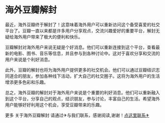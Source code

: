 # 海外豆瓣解封

最近，海外豆瓣终于解封了！这意味着海外用户可以重新访问这个备受喜爱的社交平台了。豆瓣一直以来都是许多用户分享观点，交流兴趣爱好的重要平台，解封无疑给海外用户带来了极大的便利和快乐。

豆瓣解封对海外用户来说无疑是个好消息。他们可以重新连接到这个平台，查看最新的电影、图书、音乐等信息，并且参与到各种讨论中。这对于喜欢分享和交流的用户来说是个利好消息。

此外，豆瓣的解封也将为海外用户提供更多的社交机会。他们可以通过豆瓣结识志同道合的朋友，参加各种线下活动，扩大自己的社交圈子。这将为海外用户的生活增添更多色彩和乐趣。

总之，海外豆瓣的解封对于海外用户来说是个重要的利好消息。他们可以重新融入到这个平台，分享自己的观点，结识朋友，参与讨论，丰富自己的生活。希望海外用户能够好好利用这个机会，享受豆瓣带来的乐趣。

更多 关于海外豆瓣解封 请通过✈与我们联系，感谢阅读,谢谢！[点这里联系✈](https://ww.k02.cc)